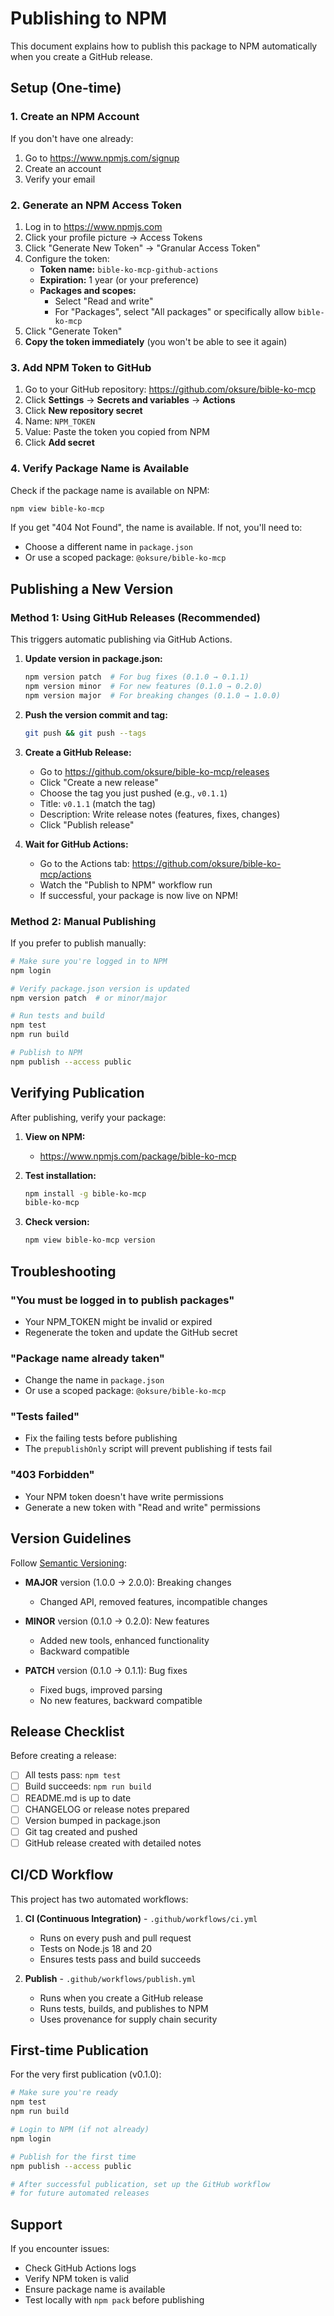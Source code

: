 # Publishing to NPM

This document explains how to publish this package to NPM automatically when you create a GitHub release.

## Setup (One-time)

### 1. Create an NPM Account
If you don't have one already:
1. Go to https://www.npmjs.com/signup
2. Create an account
3. Verify your email

### 2. Generate an NPM Access Token

1. Log in to https://www.npmjs.com
2. Click your profile picture → Access Tokens
3. Click "Generate New Token" → "Granular Access Token"
4. Configure the token:
   - **Token name:** `bible-ko-mcp-github-actions`
   - **Expiration:** 1 year (or your preference)
   - **Packages and scopes:**
     - Select "Read and write"
     - For "Packages", select "All packages" or specifically allow `bible-ko-mcp`
5. Click "Generate Token"
6. **Copy the token immediately** (you won't be able to see it again)

### 3. Add NPM Token to GitHub

1. Go to your GitHub repository: https://github.com/oksure/bible-ko-mcp
2. Click **Settings** → **Secrets and variables** → **Actions**
3. Click **New repository secret**
4. Name: `NPM_TOKEN`
5. Value: Paste the token you copied from NPM
6. Click **Add secret**

### 4. Verify Package Name is Available

Check if the package name is available on NPM:
```bash
npm view bible-ko-mcp
```

If you get "404 Not Found", the name is available. If not, you'll need to:
- Choose a different name in `package.json`
- Or use a scoped package: `@oksure/bible-ko-mcp`

## Publishing a New Version

### Method 1: Using GitHub Releases (Recommended)

This triggers automatic publishing via GitHub Actions.

1. **Update version in package.json:**
   ```bash
   npm version patch  # For bug fixes (0.1.0 → 0.1.1)
   npm version minor  # For new features (0.1.0 → 0.2.0)
   npm version major  # For breaking changes (0.1.0 → 1.0.0)
   ```

2. **Push the version commit and tag:**
   ```bash
   git push && git push --tags
   ```

3. **Create a GitHub Release:**
   - Go to https://github.com/oksure/bible-ko-mcp/releases
   - Click "Create a new release"
   - Choose the tag you just pushed (e.g., `v0.1.1`)
   - Title: `v0.1.1` (match the tag)
   - Description: Write release notes (features, fixes, changes)
   - Click "Publish release"

4. **Wait for GitHub Actions:**
   - Go to the Actions tab: https://github.com/oksure/bible-ko-mcp/actions
   - Watch the "Publish to NPM" workflow run
   - If successful, your package is now live on NPM!

### Method 2: Manual Publishing

If you prefer to publish manually:

```bash
# Make sure you're logged in to NPM
npm login

# Verify package.json version is updated
npm version patch  # or minor/major

# Run tests and build
npm test
npm run build

# Publish to NPM
npm publish --access public
```

## Verifying Publication

After publishing, verify your package:

1. **View on NPM:**
   - https://www.npmjs.com/package/bible-ko-mcp

2. **Test installation:**
   ```bash
   npm install -g bible-ko-mcp
   bible-ko-mcp
   ```

3. **Check version:**
   ```bash
   npm view bible-ko-mcp version
   ```

## Troubleshooting

### "You must be logged in to publish packages"
- Your NPM_TOKEN might be invalid or expired
- Regenerate the token and update the GitHub secret

### "Package name already taken"
- Change the name in `package.json`
- Or use a scoped package: `@oksure/bible-ko-mcp`

### "Tests failed"
- Fix the failing tests before publishing
- The `prepublishOnly` script will prevent publishing if tests fail

### "403 Forbidden"
- Your NPM token doesn't have write permissions
- Generate a new token with "Read and write" permissions

## Version Guidelines

Follow [Semantic Versioning](https://semver.org/):

- **MAJOR** version (1.0.0 → 2.0.0): Breaking changes
  - Changed API, removed features, incompatible changes

- **MINOR** version (0.1.0 → 0.2.0): New features
  - Added new tools, enhanced functionality
  - Backward compatible

- **PATCH** version (0.1.0 → 0.1.1): Bug fixes
  - Fixed bugs, improved parsing
  - No new features, backward compatible

## Release Checklist

Before creating a release:

- [ ] All tests pass: `npm test`
- [ ] Build succeeds: `npm run build`
- [ ] README.md is up to date
- [ ] CHANGELOG or release notes prepared
- [ ] Version bumped in package.json
- [ ] Git tag created and pushed
- [ ] GitHub release created with detailed notes

## CI/CD Workflow

This project has two automated workflows:

1. **CI (Continuous Integration)** - `.github/workflows/ci.yml`
   - Runs on every push and pull request
   - Tests on Node.js 18 and 20
   - Ensures tests pass and build succeeds

2. **Publish** - `.github/workflows/publish.yml`
   - Runs when you create a GitHub release
   - Runs tests, builds, and publishes to NPM
   - Uses provenance for supply chain security

## First-time Publication

For the very first publication (v0.1.0):

```bash
# Make sure you're ready
npm test
npm run build

# Login to NPM (if not already)
npm login

# Publish for the first time
npm publish --access public

# After successful publication, set up the GitHub workflow
# for future automated releases
```

## Support

If you encounter issues:
- Check GitHub Actions logs
- Verify NPM token is valid
- Ensure package name is available
- Test locally with `npm pack` before publishing
